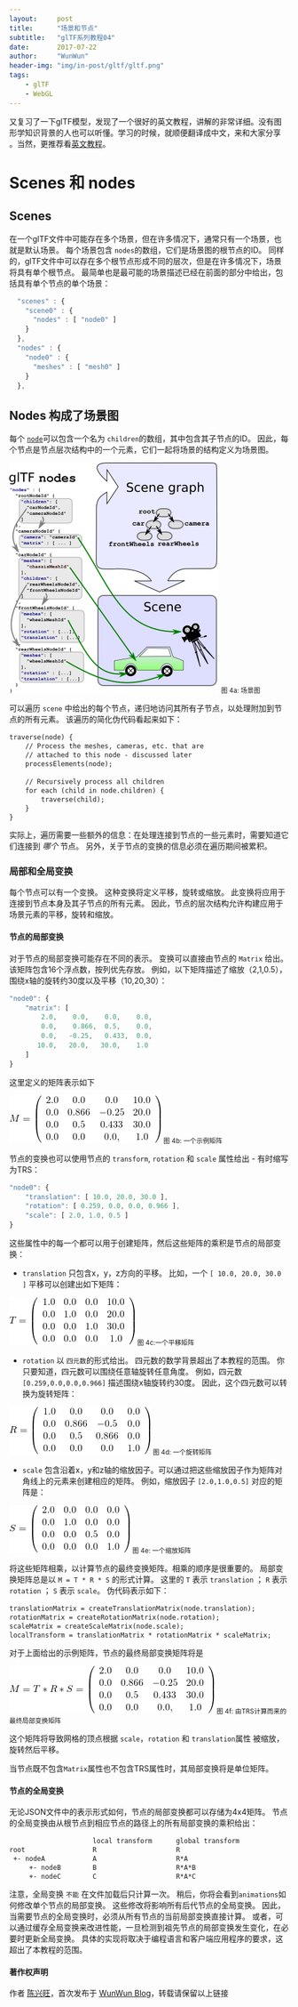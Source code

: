 ```yaml
---
layout:     post
title:      "场景和节点"
subtitle:   "glTF系列教程04"
date:       2017-07-22
author:     "WunWun"
header-img: "img/in-post/gltf/gltf.png"
tags:
    - glTF
    - WebGL
---
```



又复习了一下glTF模型，发现了一个很好的英文教程，讲解的非常详细。没有图形学知识背景的人也可以听懂。学习的时候，就顺便翻译成中文，来和大家分享 。当然，更推荐看[英文教程](https://github.com/javagl/glTF-Tutorials/tree/master/gltfTutorial#gltf-tutorial)。


# Scenes 和 nodes

## Scenes

在一个glTF文件中可能存在多个场景，但在许多情况下，通常只有一个场景，也就是默认场景。 每个场景包含 `nodes`的数组，它们是场景图的根节点的ID。 同样的，glTF文件中可以存在多个根节点形成不同的层次，但是在许多情况下，场景将具有单个根节点。 最简单也是最可能的场景描述已经在前面的部分中给出，包括具有单个节点的单个场景：

```javascript
  "scenes" : {
    "scene0" : {
      "nodes" : [ "node0" ]
    }
  },
  "nodes" : {
    "node0" : {
      "meshes" : [ "mesh0" ]
    }
  },
```


## Nodes 构成了场景图

每个 [`node`](https://github.com/KhronosGroup/glTF/tree/master/specification#reference-node)可以包含一个名为 `children`的数组，其中包含其子节点的ID。 因此，每个节点是节点层次结构中的一个元素，它们一起将场景的结构定义为场景图。


![java-javascript](/img/in-post/gltf/sceneGraph.png)
<small class="img-hint">图 4a: 场景图</small>


可以遍历 `scene` 中给出的每个节点，递归地访问其所有子节点，以处理附加到节点的所有元素。 该遍历的简化伪代码看起来如下：

```
traverse(node) {
    // Process the meshes, cameras, etc. that are
    // attached to this node - discussed later
    processElements(node);

    // Recursively process all children
    for each (child in node.children) {
        traverse(child);
    }
}
```

实际上，遍历需要一些额外的信息：在处理连接到节点的一些元素时，需要知道它们连接到 *哪个* 节点。 另外，关于节点的变换的信息必须在遍历期间被累积。


### 局部和全局变换

每个节点可以有一个变换。 这种变换将定义平移，旋转或缩放。 此变换将应用于连接到节点本身及其子节点的所有元素。 因此，节点的层次结构允许构建应用于场景元素的平移，旋转和缩放。


#### 节点的局部变换

对于节点的局部变换可能存在不同的表示。 变换可以直接由节点的 `Matrix` 给出。 该矩阵包含16个浮点数，按列优先存放。 例如，以下矩阵描述了缩放（2,1,0.5），围绕x轴的旋转约30度以及平移（10,20,30）：

```javascript
"node0": {
    "matrix": [
        2.0,    0.0,    0.0,    0.0,
        0.0,    0.866,  0.5,    0.0,
        0.0,   -0.25,   0.433,  0.0,
       10.0,   20.0,   30.0,    1.0
    ]
}    
```

这里定义的矩阵表示如下


![java-javascript](/img/in-post/gltf/matrix.png)
<small class="img-hint">图 4b: 一个示例矩阵</small>


节点的变换也可以使用节点的 `transform`, `rotation` 和 `scale` 属性给出 - 有时缩写为TRS： 

```javascript
"node0": {
    "translation": [ 10.0, 20.0, 30.0 ],
    "rotation": [ 0.259, 0.0, 0.0, 0.966 ],
    "scale": [ 2.0, 1.0, 0.5 ]
}
```

这些属性中的每一个都可以用于创建矩阵，然后这些矩阵的乘积是节点的局部变换：

- `translation` 只包含x，y，z方向的平移。 比如，一个 `[ 10.0, 20.0, 30.0 ]` 平移可以创建出如下矩阵：


![java-javascript](/img/in-post/gltf/translationMatrix.png)
<small class="img-hint">图 4c:一个平移矩阵</small>


- `rotation` 以 `四元数`的形式给出。 四元数的数学背景超出了本教程的范围。 你只要知道，四元数可以围绕任意轴旋转任意角度。 例如，四元数 `[0.259,0.0,0.0,0.966]` 描述围绕x轴旋转约30度。 因此，这个四元数可以转换为旋转矩阵：


![java-javascript](/img/in-post/gltf/rotationMatrix.png)
<small class="img-hint">图 4d: 一个旋转矩阵</small>


- `scale` 包含沿着x，y和z轴的缩放因子。可以通过把这些缩放因子作为矩阵对角线上的元素来创建相应的矩阵。 例如，缩放因子 `[2.0,1.0,0.5]` 对应的矩阵是：


![java-javascript](/img/in-post/gltf/scaleMatrix.png)
<small class="img-hint">图 4e: 一个缩放矩阵</small>


将这些矩阵相乘，以计算节点的最终变换矩阵。相乘的顺序是很重要的。 局部变换矩阵总是以 `M = T * R * S` 的形式计算。 这里的 `T` 表示 `translation` ； `R` 表示 `rotation` ； `S` 表示 `scale`。 伪代码表示如下：

```
translationMatrix = createTranslationMatrix(node.translation);
rotationMatrix = createRotationMatrix(node.rotation);
scaleMatrix = createScaleMatrix(node.scale);
localTransform = translationMatrix * rotationMatrix * scaleMatrix;
```

对于上面给出的示例矩阵，节点的最终局部变换矩阵将是


![java-javascript](/img/in-post/gltf/productMatrix.png)
<small class="img-hint">图 4f: 由TRS计算而来的最终局部变换矩阵</small>


这个矩阵将导致网格的顶点根据 `scale`，`rotation` 和 `translation`属性 被缩放，旋转然后平移。

当节点既不包含`Matrix`属性也不包含TRS属性时，其局部变换将是单位矩阵。

#### 节点的全局变换

无论JSON文件中的表示形式如何，节点的局部变换都可以存储为4x4矩阵。 节点的全局变换由从根节点到相应节点的路径上的所有局部变换的乘积给出：

                         local transform      global transform
    root                 R                    R
     +- nodeA            A                    R*A
         +- nodeB        B                    R*A*B
         +- nodeC        C                    R*A*C

注意，全局变换 `不能` 在文件加载后只计算一次。 稍后，你将会看到`animations`如何修改单个节点的局部变换。 这些修改将影响所有后代节点的全局变换。 因此，当需要节点的全局变换时，必须从所有节点的当前局部变换直接计算。 或者，可以通过缓存全局变换来改进性能，一旦检测到祖先节点的局部变换发生变化，在必要时更新全局变换。 具体的实现将取决于编程语言和客户端应用程序的要求，这超出了本教程的范围。

#### 著作权声明
  
作者 [陈兴旺](http://weibo.com/xingwangchan)，首次发布于 [WunWun Blog](http://iwun.github.io/)，转载请保留以上链接
